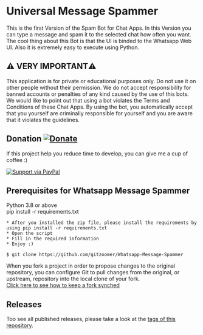 # Universal Message Spammer
  This is the first Version of the Spam Bot for Chat Apps. In this Version you can type a message and spam it to the selected chat how often you want. The cool thing about this Bot is that the UI is binded to the Whatsapp Web UI. Also it is extremely easy to execute using Python.

## :warning: VERY IMPORTANT:warning:
This application is for private or educational purposes only. Do not use it on other people without their permission.
We do not accept responsibility for banned accounts or penalties of any kind caused by the use of this bots. We would like to point out that using a bot violates the Terms and Conditions of these Chat Apps. By using the bot, you automatically accept that you yourself are criminally responsible for yourself and you are aware that it violates the guidelines.
</br >
## Donation [![Donate](https://img.shields.io/badge/Donate-PayPal-green.svg)](https://www.paypal.me/LukasReiner/) 
If this project help you reduce time to develop, you can give me a cup of coffee :)

[![Support via PayPal](https://cdn.rawgit.com/twolfson/paypal-github-button/1.0.0/dist/button.svg)](https://www.paypal.me/bisharakh) 

## Prerequisites for Whatsapp Message Spammer

Python 3.8 or above \
pip install -r requirements.txt



```
* After you installed the zip file, please install the requirements by using pip install -r requirements.txt
* Open the script
* Fill in the required information
* Enjoy :)
```

```
$ git clone https://github.com/gitzoomer/Whatsapp-Message-Spammer
```
When you fork a project in order to propose changes to the original repository, you can configure Git to pull changes from the original, or upstream, repository into the local clone of your fork.</br >
[Click here to see how to keep a fork synched](https://help.github.com/articles/fork-a-repo/)

## Releases

Too see all published releases, please take a look at the [tags of this repository](https://github.com/gitzoomer/Whatsapp-Message-Spammer/tags).
